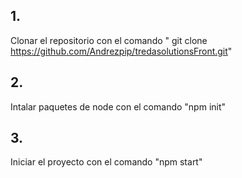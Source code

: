 ## 1.

Clonar el repositorio con el comando " git clone https://github.com/Andrezpip/tredasolutionsFront.git"

## 2.

Intalar paquetes de node con el comando "npm init"

## 3.

Iniciar el proyecto con el comando "npm start"

